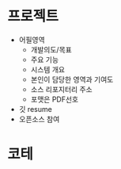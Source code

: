 # 프로젝트
- 어필영역
	- 개발의도/목표
	- 주요 기능
	- 시스템 개요
	- 본인이 담당한 영역과 기여도
	- 소스 리포지터리 주소
	- 포맷은 PDF선호
- 깃 resume
- 오픈소스 참여


# 코테
